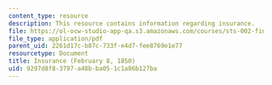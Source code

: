 ```yaml
---
content_type: resource
description: This resource contains information regarding insurance.
file: https://ol-ocw-studio-app-qa.s3.amazonaws.com/courses/sts-002-finance-and-society-spring-2016/9297d8f83797a48bba051c1a86b127ba_MITSTS_002S16_Garrison.pdf
file_type: application/pdf
parent_uid: 2261d17c-b87c-733f-e4d7-fee8769e1e77
resourcetype: Document
title: Insurance (February 8, 1850)
uid: 9297d8f8-3797-a48b-ba05-1c1a86b127ba
---
```

